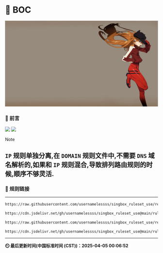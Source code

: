 
# 🧸 BOC
![](https://raw.githubusercontent.com/usernamelessss/picture-bed/main/images/202504042256831.jpg)
### 📣 前言
![](https://shields.io/badge/-移除重复规则-ff69b4) ![](https://shields.io/badge/-IP&nbsp;规则单独存放不与&nbsp;DOMAIN&nbsp;等混合-green)
> [!NOTE]
**`IP` 规则单独分离,在 `DOMAIN` 规则文件中,不需要 `DNS` 域名解析的,如果和 `IP` 规则混合,导致排列路由规则的时候,顺序不够灵活.**
---

###  🔗 规则链接
---

```url
https://raw.githubusercontent.com/usernamelessss/singbox_ruleset_use/refs/heads/main/rule/BOC/BOC_No_IP.json
```

```url
https://cdn.jsdelivr.net/gh/usernamelessss/singbox_ruleset_use@main/rule/BOC/BOC_No_IP.json
```

```url
https://raw.githubusercontent.com/usernamelessss/singbox_ruleset_use/refs/heads/main/rule/BOC/BOC_No_IP.srs
```

```url
https://cdn.jsdelivr.net/gh/usernamelessss/singbox_ruleset_use@main/rule/BOC/BOC_No_IP.srs
```

---
**⏲️ 最后更新时间(中国标准时间 (CST))：2025-04-05 00:06:52**